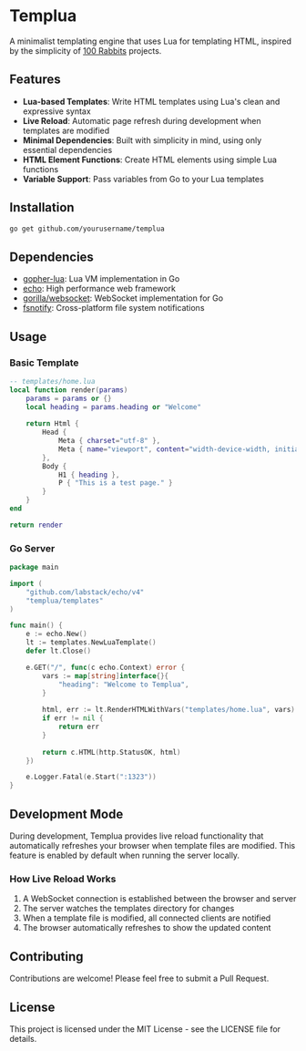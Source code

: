# Templua

A minimalist templating engine that uses Lua for templating HTML, inspired by the simplicity of [100 Rabbits](https://100r.co/site/home.html) projects.

## Features

- **Lua-based Templates**: Write HTML templates using Lua's clean and expressive syntax
- **Live Reload**: Automatic page refresh during development when templates are modified
- **Minimal Dependencies**: Built with simplicity in mind, using only essential dependencies
- **HTML Element Functions**: Create HTML elements using simple Lua functions
- **Variable Support**: Pass variables from Go to your Lua templates

## Installation

```bash
go get github.com/yourusername/templua
```

## Dependencies

- [gopher-lua](https://github.com/yuin/gopher-lua): Lua VM implementation in Go
- [echo](https://github.com/labstack/echo): High performance web framework
- [gorilla/websocket](https://github.com/gorilla/websocket): WebSocket implementation for Go
- [fsnotify](https://github.com/fsnotify/fsnotify): Cross-platform file system notifications

## Usage

### Basic Template

```lua
-- templates/home.lua
local function render(params)
    params = params or {}
    local heading = params.heading or "Welcome"
    
    return Html {
        Head {
            Meta { charset="utf-8" },
            Meta { name="viewport", content="width-device-width, initial-scale=1" }
        },
        Body {
            H1 { heading },
            P { "This is a test page." }
        }
    }
end

return render
```

### Go Server

```go
package main

import (
    "github.com/labstack/echo/v4"
    "templua/templates"
)

func main() {
    e := echo.New()
    lt := templates.NewLuaTemplate()
    defer lt.Close()

    e.GET("/", func(c echo.Context) error {
        vars := map[string]interface{}{
            "heading": "Welcome to Templua",
        }
        
        html, err := lt.RenderHTMLWithVars("templates/home.lua", vars)
        if err != nil {
            return err
        }
        
        return c.HTML(http.StatusOK, html)
    })

    e.Logger.Fatal(e.Start(":1323"))
}
```

## Development Mode

During development, Templua provides live reload functionality that automatically refreshes your browser when template files are modified. This feature is enabled by default when running the server locally.

### How Live Reload Works

1. A WebSocket connection is established between the browser and server
2. The server watches the templates directory for changes
3. When a template file is modified, all connected clients are notified
4. The browser automatically refreshes to show the updated content

## Contributing

Contributions are welcome! Please feel free to submit a Pull Request.

## License

This project is licensed under the MIT License - see the LICENSE file for details.